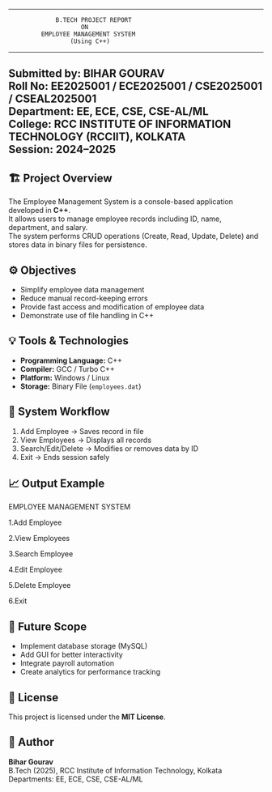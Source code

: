 ----------------------------------------------------
                 B.TECH PROJECT REPORT
                        ON
             EMPLOYEE MANAGEMENT SYSTEM
                     (Using C++)
----------------------------------------------------
Submitted by: BIHAR GOURAV  
Roll No: EE2025001 / ECE2025001 / CSE2025001 / CSEAL2025001  
Department: EE, ECE, CSE, CSE-AL/ML  
College: RCC INSTITUTE OF INFORMATION TECHNOLOGY (RCCIIT), KOLKATA  
Session: 2024–2025  
----------------------------------------------------

## 🏗️ Project Overview
The Employee Management System is a console-based application developed in **C++**.  
It allows users to manage employee records including ID, name, department, and salary.  
The system performs CRUD operations (Create, Read, Update, Delete) and stores data in binary files for persistence.

## ⚙️ Objectives
- Simplify employee data management  
- Reduce manual record-keeping errors  
- Provide fast access and modification of employee data  
- Demonstrate use of file handling in C++

## 💡 Tools & Technologies
- **Programming Language:** C++  
- **Compiler:** GCC / Turbo C++  
- **Platform:** Windows / Linux  
- **Storage:** Binary File (`employees.dat`)

## 🧭 System Workflow
1. Add Employee → Saves record in file  
2. View Employees → Displays all records  
3. Search/Edit/Delete → Modifies or removes data by ID  
4. Exit → Ends session safely

## 📈 Output Example
 EMPLOYEE MANAGEMENT SYSTEM
 
1.Add Employee

2.View Employees

3.Search Employee

4.Edit Employee

5.Delete Employee

6.Exit

## 🚀 Future Scope
- Implement database storage (MySQL)  
- Add GUI for better interactivity  
- Integrate payroll automation  
- Create analytics for performance tracking  

## 🪪 License
This project is licensed under the **MIT License**.

## 👤 Author
**Bihar Gourav**  
B.Tech (2025), RCC Institute of Information Technology, Kolkata  
Departments: EE, ECE, CSE, CSE-AL/ML
